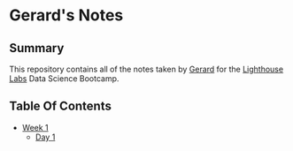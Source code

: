 # Gerard's Notes

## Summary 
This repository contains all of the notes taken by [Gerard](https://github.com/gagada) for the [Lighthouse Labs](https://www.lighthouselabs.ca) Data Science Bootcamp.

## Table Of Contents
* [Week 1](/Week_1)
  * [Day 1](/Week_1/Day_1)


